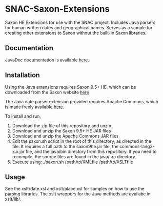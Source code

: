 SNAC-Saxon-Extensions
=====================

Saxon HE Extensions for use with the SNAC project.  Includes Java parsers for human written dates and geographical names.  Serves as a sample for creating other extensions to Saxon without the built-in Saxon libraries.

Documentation
-------------

JavaDoc documentation is available [here](http://deternitydx.github.io/SNAC-Saxon-Extensions/javadoc/ "JavaDoc Documentation").


Installation
------------

Using the Java extensions requires Saxon 9.5+ HE, which can be downloaded from the Saxon website [here](http://sourceforge.net/projects/saxon/files/ "Saxon Download Page")

The Java date parser extension provided requires Apache Commons, which is made freely available [here](http://commons.apache.org/proper/commons-lang/download_lang.cgi "Apache Commons").

To install and run, 

1.  Download the zip file of this repository and unzip
2.  Download and unzip the Saxon 9.5+ HE JAR files
3.  Download and unzip the Apache Commons JAR files
4.  Edit the saxon.sh script in the root of this directory, as directed in the file.  It requires a full path to the saxon9he.jar file, the commons-lang3-x.x.jar file, and the java/bin directory from this repository.  If you need to recompile, the source files are found in the java/src directory.
5.  Execute using: ./saxon.sh /path/to/XMLfile /path/to/XSLTfile
  

Usage
------

See the xslt/date.xsl and xslt/place.xsl for samples on how to use the parsing libraries.  The xslt wrappers for the Java methods are availabe in xslt/lib/.
